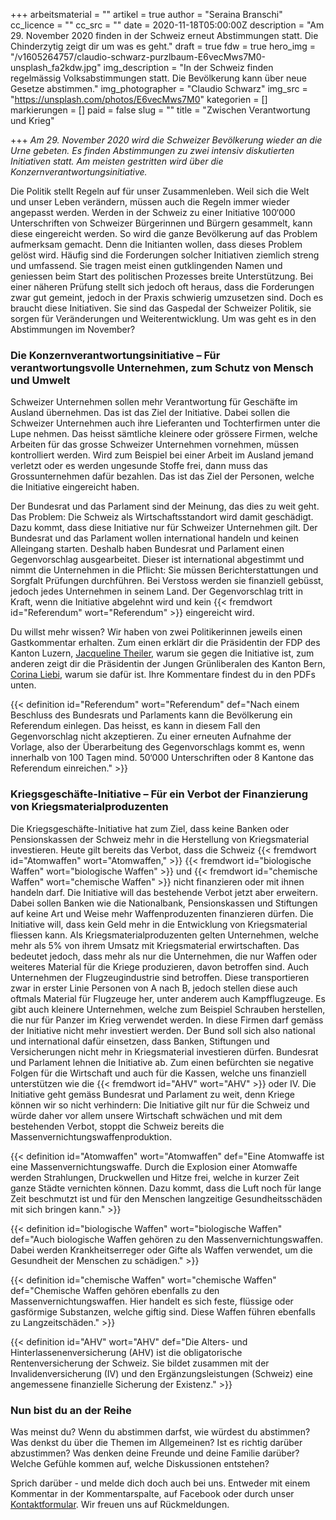 +++
arbeitsmaterial = ""
artikel = true
author = "Seraina Branschi"
cc_licence = ""
cc_src = ""
date = 2020-11-18T05:00:00Z
description = "Am 29. November 2020 finden in der Schweiz erneut Abstimmungen statt. Die Chinderzytig zeigt dir um was es geht."
draft = true
fdw = true
hero_img = "/v1605264757/claudio-schwarz-purzlbaum-E6vecMws7M0-unsplash_fa2kdw.jpg"
img_description = "In der Schweiz finden regelmässig Volksabstimmungen statt. Die Bevölkerung kann über neue Gesetze abstimmen."
img_photographer = "Claudio Schwarz"
img_src = "https://unsplash.com/photos/E6vecMws7M0"
kategorien = []
markierungen = []
paid = false
slug = ""
title = "Zwischen Verantwortung und Krieg"

+++
_Am 29. November 2020 wird die Schweizer Bevölkerung wieder an die Urne gebeten. Es finden Abstimmungen zu zwei intensiv diskutierten Initiativen statt. Am meisten gestritten wird über die Konzernverantwortungsinitiative._

Die Politik stellt Regeln auf für unser Zusammenleben. Weil sich die Welt und unser Leben verändern, müssen auch die Regeln immer wieder angepasst werden. Werden in der Schweiz zu einer Initiative 100‘000 Unterschriften von Schweizer Bürgerinnen und Bürgern gesammelt, kann diese eingereicht werden. So wird die ganze Bevölkerung auf das Problem aufmerksam gemacht. Denn die Initianten wollen, dass dieses Problem gelöst wird. Häufig sind die Forderungen solcher Initiativen ziemlich streng und umfassend. Sie tragen meist einen gutklingenden Namen und geniessen beim Start des politischen Prozesses breite Unterstützung. Bei einer näheren Prüfung stellt sich jedoch oft heraus, dass die Forderungen zwar gut gemeint, jedoch in der Praxis schwierig umzusetzen sind. Doch es braucht diese Initiativen. Sie sind das Gaspedal der Schweizer Politik, sie sorgen für Veränderungen und Weiterentwicklung. Um was geht es in den Abstimmungen im November?

### Die Konzernverantwortungsinitiative – Für verantwortungsvolle Unternehmen, zum Schutz von Mensch und Umwelt

Schweizer Unternehmen sollen mehr Verantwortung für Geschäfte im Ausland übernehmen. Das ist das Ziel der Initiative. Dabei sollen die Schweizer Unternehmen auch ihre Lieferanten und Tochterfirmen unter die Lupe nehmen. Das heisst sämtliche kleinere oder grössere Firmen, welche Arbeiten für das grosse Schweizer Unternehmen vornehmen, müssen kontrolliert werden. Wird zum Beispiel bei einer Arbeit im Ausland jemand verletzt oder es werden ungesunde Stoffe frei, dann muss das Grossunternehmen dafür bezahlen. Das ist das Ziel der Personen, welche die Initiative eingereicht haben.

Der Bundesrat und das Parlament sind der Meinung, das dies zu weit geht. Das Problem: Die Schweiz als Wirtschaftsstandort wird damit geschädigt. Dazu kommt, dass diese Initiative nur für Schweizer Unternehmen gilt. Der Bundesrat und das Parlament wollen international handeln und keinen Alleingang starten. Deshalb haben Bundesrat und Parlament einen Gegenvorschlag ausgearbeitet. Dieser ist international abgestimmt und nimmt die Unternehmen in die Pflicht: Sie müssen Berichterstattungen und Sorgfalt Prüfungen durchführen. Bei Verstoss werden sie finanziell gebüsst, jedoch jedes Unternehmen in seinem Land. Der Gegenvorschlag tritt in Kraft, wenn die Initiative abgelehnt wird und kein {{< fremdwort id="Referendum" wort="Referendum" >}} eingereicht wird.

Du willst mehr wissen? Wir haben von zwei Politikerinnen jeweils einen Gastkommentar erhalten. Zum einen erklärt dir die Präsidentin der FDP des Kanton Luzern, [Jacqueline Theiler](https://www.theiler.ch/politik "Jacqueline Theiler"), warum sie gegen die Initiative ist, zum anderen zeigt dir die Präsidentin der Jungen Grünliberalen des Kanton Bern, [Corina Liebi](https://www.corinaliebi.ch/ "Corina Liebi"), warum sie dafür ist. Ihre Kommentare findest du in den PDFs unten.

{{< definition id="Referendum" wort="Referendum" def="Nach einem Beschluss des Bundesrats und Parlaments kann die Bevölkerung ein Referendum einlegen. Das heisst, es kann in diesem Fall den Gegenvorschlag nicht akzeptieren. Zu einer erneuten Aufnahme der Vorlage, also der Überarbeitung des Gegenvorschlags kommt es, wenn innerhalb von 100 Tagen mind. 50‘000 Unterschriften oder 8 Kantone das Referendum einreichen." >}}

### Kriegsgeschäfte-Initiative – Für ein Verbot der Finanzierung von Kriegsmaterialproduzenten

Die Kriegsgeschäfte-Initiative hat zum Ziel, dass keine Banken oder Pensionskassen der Schweiz mehr in die Herstellung von Kriegsmaterial investieren. Heute gilt bereits das Verbot, dass die Schweiz {{< fremdwort id="Atomwaffen" wort="Atomwaffen," >}} {{< fremdwort id="biologische Waffen" wort="biologische Waffen" >}} und {{< fremdwort id="chemische Waffen" wort="chemische Waffen" >}} nicht finanzieren oder mit ihnen handeln darf. Die Initiative will das bestehende Verbot jetzt aber erweitern. Dabei sollen Banken wie die Nationalbank, Pensionskassen und Stiftungen auf keine Art und Weise mehr Waffenproduzenten finanzieren dürfen. Die Initiative will, dass kein Geld mehr in die Entwicklung von Kriegsmaterial fliessen kann. Als Kriegsmaterialproduzenten gelten Unternehmen, welche mehr als 5% von ihrem Umsatz mit Kriegsmaterial erwirtschaften. Das bedeutet jedoch, dass mehr als nur die Unternehmen, die nur Waffen oder weiteres Material für die Kriege produzieren, davon betroffen sind. Auch Unternehmen der Flugzeugindustrie sind betroffen. Diese transportieren zwar in erster Linie Personen von A nach B, jedoch stellen diese auch oftmals Material für Flugzeuge her, unter anderem auch Kampfflugzeuge. Es gibt auch kleinere Unternehmen, welche zum Beispiel Schrauben herstellen, die nur für Panzer im Krieg verwendet werden. In diese Firmen darf gemäss der Initiative nicht mehr investiert werden. Der Bund soll sich also national und international dafür einsetzen, dass Banken, Stiftungen und Versicherungen nicht mehr in Kriegsmaterial investieren dürfen. Bundesrat und Parlament lehnen die Initiative ab. Zum einen befürchten sie negative Folgen für die Wirtschaft und auch für die Kassen, welche uns finanziell unterstützen wie die {{< fremdwort id="AHV" wort="AHV" >}} oder IV. Die Initiative geht gemäss Bundesrat und Parlament zu weit, denn Kriege können wir so nicht verhindern: Die Initiative gilt nur für die Schweiz und würde daher vor allem unsere Wirtschaft schwächen und mit dem bestehenden Verbot, stoppt die Schweiz bereits die Massenvernichtungswaffenproduktion.

{{< definition id="Atomwaffen" wort="Atomwaffen" def="Eine Atomwaffe ist eine Massenvernichtungswaffe. Durch die Explosion einer Atomwaffe werden Strahlungen, Druckwellen und Hitze frei, welche in kurzer Zeit ganze Städte vernichten können. Dazu kommt, dass die Luft noch für lange Zeit beschmutzt ist und für den Menschen langzeitige Gesundheitsschäden mit sich bringen kann." >}}

{{< definition id="biologische Waffen" wort="biologische Waffen" def="Auch biologische Waffen gehören zu den Massenvernichtungswaffen. Dabei werden Krankheitserreger oder Gifte als Waffen verwendet, um die Gesundheit der Menschen zu schädigen." >}}

{{< definition id="chemische Waffen" wort="chemische Waffen" def="Chemische Waffen gehören ebenfalls zu den Massenvernichtungswaffen. Hier handelt es sich feste, flüssige oder gasförmige Substanzen, welche giftig sind. Diese Waffen führen ebenfalls zu Langzeitschäden." >}}

{{< definition id="AHV" wort="AHV" def="Die Alters- und Hinterlassenenversicherung (AHV) ist die obligatorische Rentenversicherung der Schweiz. Sie bildet zusammen mit der Invalidenversicherung (IV) und den Ergänzungsleistungen (Schweiz) eine angemessene finanzielle Sicherung der Existenz." >}}

### Nun bist du an der Reihe

Was meinst du? Wenn du abstimmen darfst, wie würdest du abstimmen? Was denkst du über die Themen im Allgemeinen? Ist es richtig darüber abzustimmen? Was denken deine Freunde und deine Familie darüber? Welche Gefühle kommen auf, welche Diskussionen entstehen?

Sprich darüber - und melde dich doch auch bei uns. Entweder mit einem Kommentar in der Kommentarspalte, auf Facebook oder durch unser [Kontaktformular](https://www.chinderzytig.ch/kontakt/). Wir freuen uns auf Rückmeldungen.